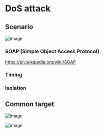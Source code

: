 # DoS attack
## Scenario
![image](https://user-images.githubusercontent.com/75050655/227116036-419148b6-4ab5-48a5-9a42-b78a21f3c024.png)

### SOAP (Simple Object Access Protocol)

https://en.wikipedia.org/wiki/SOAP

### Timing

### Isolation

## Common target
![image](https://user-images.githubusercontent.com/75050655/227119939-be00b0ee-0c6f-45c3-a245-3a8a1c45155a.png)

![image](https://user-images.githubusercontent.com/75050655/227119987-1978c54d-17e6-4e85-9d24-8cfaa32b26ed.png)


